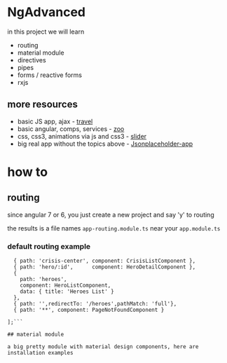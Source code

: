 # NgAdvanced


in this project we will learn

* routing 
* material module
* directives
* pipes
* forms / reactive forms
* rxjs


## more resources

* basic JS app, ajax - [travel](https://github.com/bresleveloper/db) 
* basic angular, comps, services - [zoo](https://github.com/bresleveloper/breslev-zoo)
* css, css3, animations via js and css3 - [slider](https://github.com/bresleveloper/makeAslider)
* big real app without the topics above - [Jsonplaceholder-app](https://github.com/bresleveloper/Jsonplaceholder-app)

# how to

## routing

since angular 7 or 6, you just create a new project and say 'y' to routing

the results is a file names `app-routing.module.ts` near your `app.module.ts`

### default routing example
```const routes: Routes = [
  { path: 'crisis-center', component: CrisisListComponent },
  { path: 'hero/:id',      component: HeroDetailComponent },
  {
    path: 'heroes',
    component: HeroListComponent,
    data: { title: 'Heroes List' }
  },
  { path: '',redirectTo: '/heroes',pathMatch: 'full'},
  { path: '**', component: PageNotFoundComponent }

];```

## material module

a big pretty module with material design components, here are installation examples
